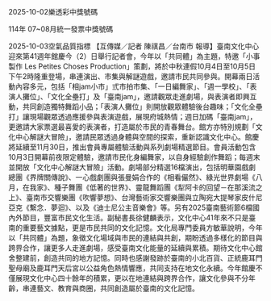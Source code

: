 
2025-10-02樂透彩中獎號碼

                                
114年 07~08月統一發票中獎號碼
                             
2025-10-03空氣品質指標
                              【互傳媒／記者 陳祺昌／台南市 報導】臺南文化中心迎來第41週年館慶今（2）日舉行記者會，今年以「共同體」為主題，特邀「小事製作 Les Petites Choses Production」策劃，將於中秋連假10月4日至10月5日下午2時隆重登場，串連演出、市集與解謎遊戲，邀請市民共同參與。開幕兩日活動內容多元，包括「相jam小市」弎市拍市集、「一日編舞家」、「週一學校」、「表演人攤位」、「文化全壘打」及「臺南jam」，邀請觀眾走進劇場，與表演者即興互動，共同創造獨特舞蹈小品；「表演人攤位」則開放觀眾體驗後台趣味；「文化全壘打」讓現場觀眾透過應援參與表演遊戲，展現府城熱情；週日加碼「臺南jam」，更邀請大家票選最喜愛的表演者，打造屬於市民的青春舞台。館方亦特別規劃「文化中心解謎大冒險」，邀請民眾透過身體與空間的探索，重新認識文化中心。館慶將延續至11月30日，推出會員專屬體驗活動與系列劇場精選節目。會員活動包含10月3日開幕前夜限定體驗，邀請市民化身編舞家，以自身經驗創作舞蹈；每週末並開放「文化中心解謎大冒險」活動。劇場部分精選16檔演出，包括明華園戲劇總團《界牌關傳說》、一心戲劇團與張曼娟合作的《相看儼然》、綠光世界劇場《八月，在我家》、種子舞團《低著的世界》、靈龍舞蹈團《犁阿卡的回望－在那溪流之上》、臺南市交響樂團《吹響夢想》、台灣藝術家交響樂團與立陶宛大提琴家皮什尼亞克《繫念．夢迴》、以及《迪士尼公主音樂會》等。另有2025臺南藝術節6檔國內外節目，豐富市民文化生活。副秘書長徐健麟表示，文化中心41年來不只是臺南的重要藝文據點，更是市民共同的文化記憶。文化局專門委員方敏華說明，今年以「共同體」為題，象徵文化場域與市民的連結與共創，期盼透過多樣化的節目與跨界合作，讓更多人走進劇場，感受臺南文化能量的延續與累積。期待文化中心館舍整建前，創造共同的地方記憶。同時也感謝發跡於臺南的小北百貨、正統鹿耳門聖母廟及鹿耳門天后宮以公益角色熱情響應，共同支持在地文化永續。今年館慶不僅展現文化中心四十餘年的積累，更以在地連結與跨界合作，讓文化參與不分年齡，串連藝文、教育與商圈，共同創造屬於臺南的文化記憶。